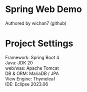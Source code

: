 # Spring Web Demo
Authored by wichan7 (github)

# Project Settings
Framework: Spring Boot 4  
Java: JDK 20  
web/was: Apache Tomcat  
DB & ORM: MariaDB / JPA  
View Engine: Thymeleaf  
IDE: Eclipse 2023.06  